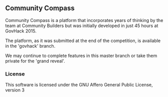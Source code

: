 ## Community Compass

Community Compass is a platform that incorporates years of thinking by the
team at Community Builders but was initially developed in just 45 hours at
GovHack 2015.

The platform, as it was submitted at the end of the competition, is available
in the 'govhack' branch.

We may continue to complete features in this master branch or take them
private for the 'grand reveal'.

### License

This software is licensed under the GNU Affero General Public License, version
3
